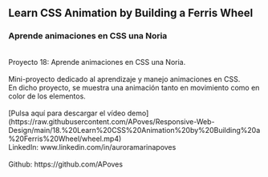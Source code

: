 ## Learn CSS Animation by Building a Ferris Wheel
### Aprende animaciones en CSS una Noria
<br>
Proyecto 18: Aprende animaciones en CSS una Noria.
<br>
<br>
Mini-proyecto dedicado al aprendizaje y manejo animaciones en CSS.
<br>
En dicho proyecto, se muestra una animación tanto en movimiento como en color de los elementos.
<br>
<br>
[Pulsa aquí para descargar el vídeo demo](https://raw.githubusercontent.com/APoves/Responsive-Web-Design/main/18.%20Learn%20CSS%20Animation%20by%20Building%20a%20Ferris%20Wheel/wheel.mp4)
<br
<br>
LinkedIn: www.linkedin.com/in/auroramarinapoves
<br>
<br>
Github: https://github.com/APoves
<br>
<br>
